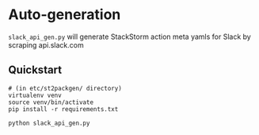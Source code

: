 # Auto-generation

`slack_api_gen.py` will generate StackStorm action meta yamls for Slack by scraping api.slack.com

## Quickstart

```
# (in etc/st2packgen/ directory)
virtualenv venv
source venv/bin/activate
pip install -r requirements.txt

python slack_api_gen.py
```

